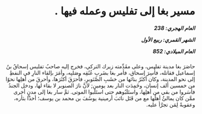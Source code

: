 <h1 dir="rtl">مسير بغا إلى تفليس وعمله فيها .</h1>

<h5 dir="rtl">العام الهجري:  238

الشهر القمري: ربيع الأول

العام الميلادي: 852</h5>

<p dir="rtl">حاصَرَ بغا مدينة تفليس، وعلى مقَدِّمته زيرك التركي، فخرج إليه صاحبُ تفليس إسحاقُ بنُ إسماعيل فقاتله، فأُسِرَ إسحاق، فأمر بغا بضَربِ عُنُقِه وصَلبِه، وأمَرَ بإلقاء النارِ في النفطِ إلى نحو المدينة، وكان أكثَرُ بنائها من خشَبِ الصَّنَوبر، فأَحرَقَ أكثَرَها، وأحرقَ من أهلِها نحوًا من خمسين ألف إنسان، وخَمِدَت النار بعد يومينِ; لأنَّ نارَ الصنوبر لا بقاء لها، ودخل الجندُ فأسَروا من بقي من أهلِها، واستَلَبُوهم حتى استَلَبوا الموتى. ثمَّ سار بغا إلى مدنٍ أخرى ممَّن كان يمالئُ أهلُها مع من قَتَل نائبَ أرمينية يوسُفَ بن محمد بن يوسف؛ أخذًا بثأره، وعقوبةً لِمَن تجرَّأ عليه.</p></br>
